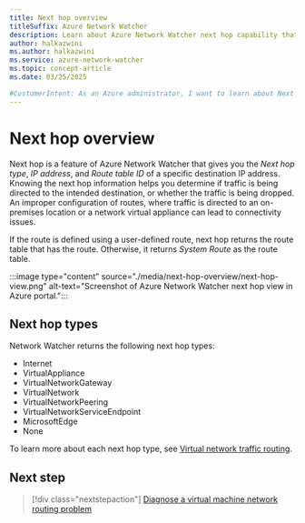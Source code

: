 ```yaml
---
title: Next hop overview
titleSuffix: Azure Network Watcher
description: Learn about Azure Network Watcher next hop capability that you can use to diagnose virtual machine routing problems.
author: halkazwini
ms.author: halkazwini
ms.service: azure-network-watcher
ms.topic: concept-article
ms.date: 03/25/2025

#CustomerIntent: As an Azure administrator, I want to learn about Next hop feature so I can use it to get the next hop information of any virtual machine (VM) experiencing  routing issues to be able to diagnose and fix the issue.
---
```


# Next hop overview

Next hop is a feature of Azure Network Watcher that gives you the *Next hop type*, *IP address*, and *Route table ID* of a specific destination IP address. Knowing the next hop information helps you determine if traffic is being directed to the intended destination, or whether the traffic is being dropped. An improper configuration of routes, where traffic is directed to an on-premises location or a network virtual appliance can lead to connectivity issues.

If the route is defined using a user-defined route, next hop returns the route table that has the route. Otherwise, it returns *System Route* as the route table.

:::image type="content" source="./media/next-hop-overview/next-hop-view.png" alt-text="Screenshot of Azure Network Watcher next hop view in Azure portal.":::

## Next hop types

Network Watcher returns the following next hop types:

* Internet
* VirtualAppliance
* VirtualNetworkGateway
* VirtualNetwork
* VirtualNetworkPeering
* VirtualNetworkServiceEndpoint 
* MicrosoftEdge
* None

To learn more about each next hop type, see [Virtual network traffic routing](../virtual-network/virtual-networks-udr-overview.md?toc=%2fazure%2fnetwork-watcher%2ftoc.json).

## Next step

> [!div class="nextstepaction"]
> [Diagnose a virtual machine network routing problem](diagnose-vm-network-routing-problem.md)
